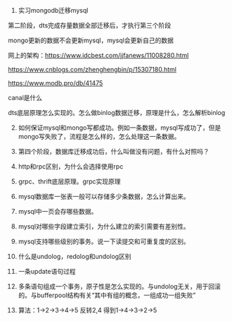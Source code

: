 1. 实习mongodb迁移mysql 

第二阶段，dts完成存量数据全部迁移后，才执行第三个阶段

mongo更新的数据不会更新mysql，mysql会更新自己的数据

网上的架构：https://www.idcbest.com/jjfanews/11008280.html

https://www.cnblogs.com/zhenghengbin/p/15307180.html

https://www.modb.pro/db/41475

canal是什么

dts底层原理怎么实现的。怎么做binlog数据迁移，原理是什么，怎么解析binlog

2. 如何保证mysql和mongo写都成功。例如一条数据，mysql写成功了，但是mongo写失败了，流程是怎么样的，怎么处理这一条数据。

3. 第四个阶段，数据库迁移成功后，什么叫做没有问题，有什么对照吗？
4. http和rpc区别，为什么会选择使用rpc
5. grpc、thrift底层原理。grpc实现原理
6. mysql数据库一张表一般可以存储多少条数据，怎么计算出来。
7. mysql中一页会存哪些数据。
8. mysql对哪些字段建立索引，为什么建立的索引需要有差别性。
9. mysql支持哪些级别的事务。说一下读提交和可重复度的区别。
10. 什么是undolog，redolog和undolog区别
11. 一条update语句过程
12. 多条语句组成一个事务，原子性是怎么实现的。与undolog无关，用于回滚的。与bufferpool结构有关“其中有组的概念，一组成功一组失败”
13. 算法：1->2->3->4->5    反转2,4      得到1->4->3->2->5



